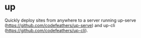 # up
Quickly deploy sites from anywhere to a server running up-serve (https://github.com/codefeathers/up-serve) and up-cli (https://github.com/codefeathers/up-cli).
